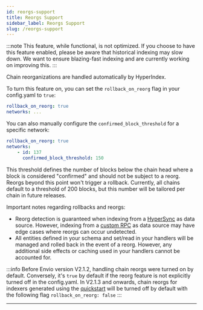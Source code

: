 ```yaml
---
id: reorgs-support
title: Reorgs Support
sidebar_label: Reorgs Support
slug: /reorgs-support
---
```


:::note
This feature, while functional, is not optimized. If you choose to have this feature enabled, please be aware that historical indexing may slow down. We want to ensure blazing-fast indexing and are currently working on improving this. 
:::

Chain reorganizations are handled automatically by HyperIndex.

To turn this feature on, you can set the ```rollback_on_reorg``` flag in your config.yaml to ```true```:
```yaml
rollback_on_reorg: true
networks: ...
```

You can also manually configure the `confirmed_block_threshold` for a specific network:
```yaml
rollback_on_reorg: true
networks:
    - id: 137
      confirmed_block_threshold: 150
```

This threshold defines the number of blocks below the chain head where a block is considered "confirmed" and should not be subject to a reorg. Reorgs beyond this point won't trigger a rollback. Currently, all chains default to a threshold of 200 blocks, but this number will be tailored per chain in future releases.

Important notes regarding rollbacks and reorgs:
- Reorg detection is guaranteed when indexing from a [HyperSync](/docs/HyperIndex/Advanced/hypersync.md) as data source. However, indexing from a [custom RPC](/docs/HyperIndex/Advanced/rpc-sync.md) as data source may have edge cases where reorgs can occur undetected.
- All entities defined in your schema and set/read in your handlers will be managed and rolled back in the event of a reorg. However, any additional side effects or caching used in your handlers cannot be accounted for.


:::info
Before Envio version V2.1.2, handling chain reorgs were turned on by default. Conversely, it's ```true``` by default if the reorg feature is not explicitly turned off in the config.yaml. In V2.1.3 and onwards, chain reorgs for indexers generated using the [quickstart](/docs/HyperIndex/contract-import.md) will be turned off by default with the following flag `rollback_on_reorg: false`
:::

---